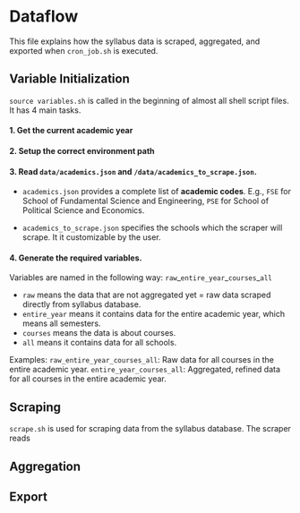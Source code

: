 # Dataflow

This file explains how the syllabus data is scraped, aggregated, and exported when `cron_job.sh` is executed.

## Variable Initialization

`source variables.sh` is called in the beginning of almost all shell script files. It has 4 main tasks.

#### 1. Get the current academic year

#### 2. Setup the correct environment path

#### 3. Read `data/academics.json` and `/data/academics_to_scrape.json`.

- `academics.json` provides a complete list of **academic codes**. E.g., `FSE` for School of Fundamental Science and Engineering, `PSE` for School of Political Science and Economics.

- `academics_to_scrape.json` specifies the schools which the scraper will scrape. It it customizable by the user.

#### 4. Generate the required variables.

Variables are named in the following way:
`raw`\_`entire_year`\_`courses`\_`all`

- `raw` means the data that are not aggregated yet = raw data scraped directly from syllabus database.
- `entire_year` means it contains data for the entire academic year, which means all semesters.
- `courses` means the data is about courses.
- `all` means it contains data for all schools.

Examples:
`raw_entire_year_courses_all`: Raw data for all courses in the entire academic year.
`entire_year_courses_all`: Aggregated, refined data for all courses in the entire academic year.

## Scraping

`scrape.sh` is used for scraping data from the syllabus database.
The scraper reads

## Aggregation

## Export
